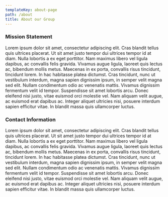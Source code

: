 ```yaml
---
templateKey: about-page
path: /about
title: About our Group
---
```

### Mission Statement

Lorem ipsum dolor sit amet, consectetur adipiscing elit. Cras blandit tellus quis ultrices placerat. Ut sit amet justo tempor dui ultrices tempor id at diam. Nulla lobortis a ex eget porttitor. Nam maximus libero vel ligula dapibus, ac convallis felis gravida. Vivamus augue ligula, laoreet quis lectus ac, bibendum mollis metus. Maecenas in ex porta, convallis risus tincidunt, tincidunt lorem. In hac habitasse platea dictumst. Cras tincidunt, nunc ut vestibulum interdum, magna sapien dignissim ipsum, in semper velit magna sed elit. Nullam condimentum odio ac venenatis mattis. Vivamus dignissim fermentum velit id tempor. Suspendisse sit amet lobortis arcu. Donec eleifend nisi justo, vitae euismod orci molestie vel. Nam aliquam velit augue, ac euismod erat dapibus ac. Integer aliquet ultricies nisi, posuere interdum sapien efficitur vitae. In blandit massa quis ullamcorper luctus.

### Contact Information

Lorem ipsum dolor sit amet, consectetur adipiscing elit. Cras blandit tellus quis ultrices placerat. Ut sit amet justo tempor dui ultrices tempor id at diam. Nulla lobortis a ex eget porttitor. Nam maximus libero vel ligula dapibus, ac convallis felis gravida. Vivamus augue ligula, laoreet quis lectus ac, bibendum mollis metus. Maecenas in ex porta, convallis risus tincidunt, tincidunt lorem. In hac habitasse platea dictumst. Cras tincidunt, nunc ut vestibulum interdum, magna sapien dignissim ipsum, in semper velit magna sed elit. Nullam condimentum odio ac venenatis mattis. Vivamus dignissim fermentum velit id tempor. Suspendisse sit amet lobortis arcu. Donec eleifend nisi justo, vitae euismod orci molestie vel. Nam aliquam velit augue, ac euismod erat dapibus ac. Integer aliquet ultricies nisi, posuere interdum sapien efficitur vitae. In blandit massa quis ullamcorper luctus.